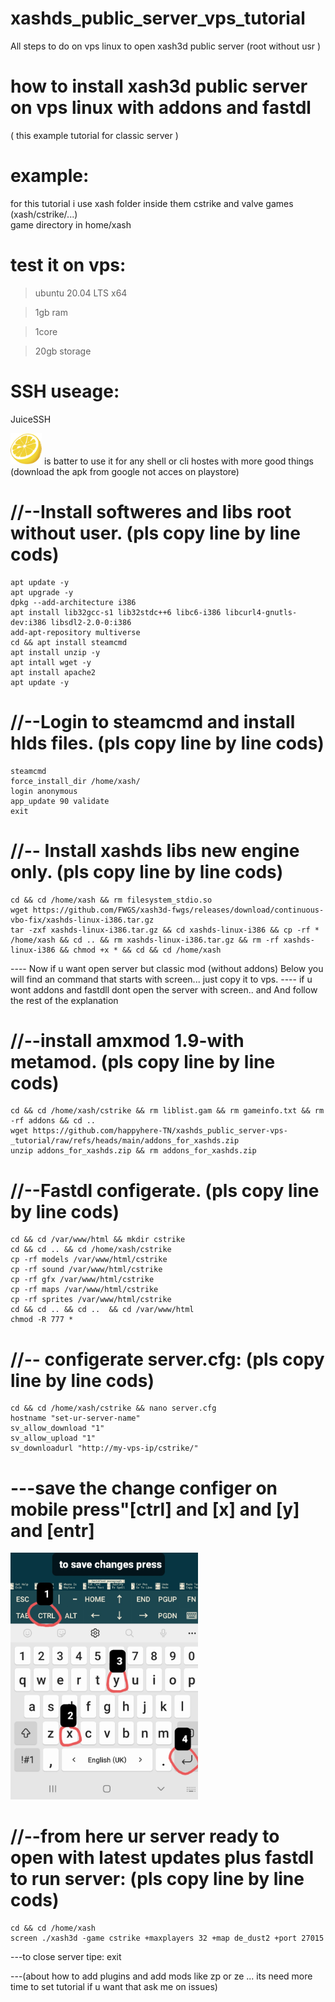 # xashds_public_server_vps_tutorial
All steps to do on vps linux to open xash3d public server (root without usr )


# how to install xash3d public server on vps linux with addons and fastdl

 ( this example tutorial for classic server  )
 
# example:
   for this tutorial i use xash folder inside them cstrike and valve games (xash/cstrike/...)  
   game directory in
   home/xash

# test it on vps:
> ubuntu 20.04 LTS x64

> 1gb ram 

> 1core 

> 20gb storage

# SSH useage:
JuiceSSH
 
<img src="https://github.com/happyhere-TN/xashds_public_server-vps-_tutorial/blob/main/juiceicon.png?raw=true" width="50"/>
is batter to use it for any shell or cli hostes with more good things (download the apk from google not acces on playstore)

# //--Install softweres and libs root without user. (pls copy line by line cods)
    apt update -y 
    apt upgrade -y
    dpkg --add-architecture i386
    apt install lib32gcc-s1 lib32stdc++6 libc6-i386 libcurl4-gnutls-dev:i386 libsdl2-2.0-0:i386
    add-apt-repository multiverse
    cd && apt install steamcmd
    apt install unzip -y
    apt intall wget -y
    apt install apache2
    apt update -y

 
 # //--Login to steamcmd and install hlds files. (pls copy line by line cods)
    steamcmd
    force_install_dir /home/xash/ 
    login anonymous
    app_update 90 validate
    exit

# //-- Install xashds libs new engine only. (pls copy line by line cods)
    cd && cd /home/xash && rm filesystem_stdio.so
    wget https://github.com/FWGS/xash3d-fwgs/releases/download/continuous-vbo-fix/xashds-linux-i386.tar.gz
    tar -zxf xashds-linux-i386.tar.gz && cd xashds-linux-i386 && cp -rf * /home/xash && cd .. && rm xashds-linux-i386.tar.gz && rm -rf xashds-linux-i386 && chmod +x * && cd && cd /home/xash

---- Now if u want open server but classic mod (without addons) Below you will find an command that starts with screen... just copy it to vps.
---- if u wont addons and fastdll dont open the server with screen..  and And follow the rest of the explanation


# //--install amxmod 1.9-with metamod. (pls copy line by line cods)
    cd && cd /home/xash/cstrike && rm liblist.gam && rm gameinfo.txt && rm -rf addons && cd ..
    wget https://github.com/happyhere-TN/xashds_public_server-vps-_tutorial/raw/refs/heads/main/addons_for_xashds.zip
    unzip addons_for_xashds.zip && rm addons_for_xashds.zip

# //--Fastdl configerate. (pls copy line by line cods)
    cd && cd /var/www/html && mkdir cstrike 
    cd && cd .. && cd /home/xash/cstrike
    cp -rf models /var/www/html/cstrike
    cp -rf sound /var/www/html/cstrike
    cp -rf gfx /var/www/html/cstrike
    cp -rf maps /var/www/html/cstrike
    cp -rf sprites /var/www/html/cstrike
    cd && cd .. && cd ..  && cd /var/www/html
    chmod -R 777 *

# //-- configerate server.cfg: (pls copy line by line cods)
    cd && cd /home/xash/cstrike && nano server.cfg
    hostname "set-ur-server-name"
    sv_allow_download "1"
    sv_allow_upload "1"
    sv_downloadurl "http://my-vps-ip/cstrike/"

# ---save the change configer on mobile press"[ctrl] and [x] and [y] and [entr]

   <img src="https://github.com/happyhere-TN/xashds_public_server-vps-_tutorial/blob/main/server_confugerate_save.jpg?raw=true" width="300"/>

# //--from here ur server ready to open with latest updates plus fastdl to run server: (pls copy line by line cods)
    cd && cd /home/xash
    screen ./xash3d -game cstrike +maxplayers 32 +map de_dust2 +port 27015

---to close server tipe: exit

---(about how to add plugins and add mods like zp or ze ...  its need more time to set tutorial if u want that ask me on issues)

